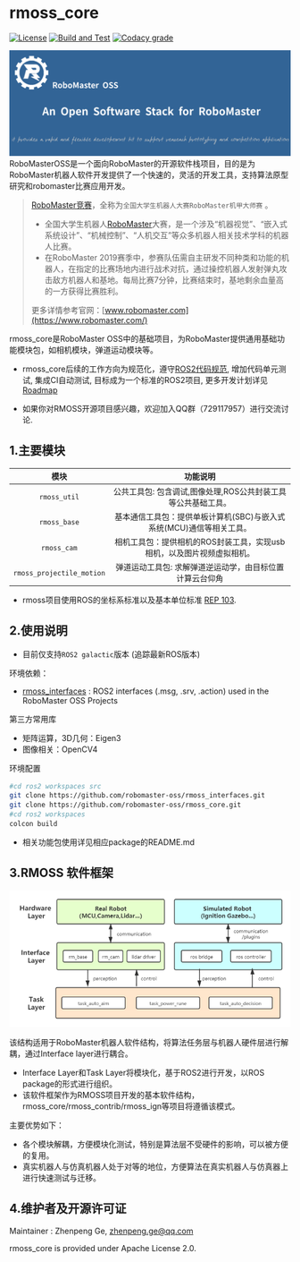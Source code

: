 # rmoss_core

[![License](https://img.shields.io/badge/License-Apache%202.0-blue.svg)](https://opensource.org/licenses/Apache-2.0)
[![Build and Test](https://github.com/robomaster-oss/rmoss_core/actions/workflows/ci.yml/badge.svg?branch=main&event=schedule)](https://github.com/robomaster-oss/rmoss_core/actions/workflows/ci_foxy.yml)
[![Codacy grade](https://img.shields.io/codacy/grade/1a5495d4fddf48e4baede6e2351d7d7d)](https://app.codacy.com/gh/robomaster-oss/rmoss_core?utm_source=github.com&utm_medium=referral&utm_content=robomaster-oss/rmoss_core&utm_campaign=Badge_Grade_Settings)

![](rmoss_bg.png)
RoboMasterOSS是一个面向RoboMaster的开源软件栈项目，目的是为RoboMaster机器人软件开发提供了一个快速的，灵活的开发工具，支持算法原型研究和robomaster比赛应用开发。

> [RoboMaster竞赛](https://www.robomaster.com/)，全称为`全国大学生机器人大赛RoboMaster机甲大师赛` 。
>
> - 全国大学生机器人[RoboMaster](https://www.robomaster.com/)大赛，是一个涉及“机器视觉”、“嵌入式系统设计”、“机械控制”、“人机交互”等众多机器人相关技术学科的机器人比赛。
> - 在RoboMaster 2019赛季中，参赛队伍需自主研发不同种类和功能的机器人，在指定的比赛场地内进行战术对抗，通过操控机器人发射弹丸攻击敌方机器人和基地。每局比赛7分钟，比赛结束时，基地剩余血量高的一方获得比赛胜利。
>
> 更多详情参考官网：[www.robomaster.com](https://www.robomaster.com/)

rmoss_core是RoboMaster OSS中的基础项目，为RoboMaster提供通用基础功能模块包，如相机模块，弹道运动模块等。

* rmoss_core后续的工作方向为规范化，遵守[ROS2代码规范](https://docs.ros.org/en/galactic/Contributing/Code-Style-Language-Versions.html), 增加代码单元测试, 集成CI自动测试, 目标成为一个标准的ROS2项目, 更多开发计划详见[Roadmap](https://robomaster-oss.github.io/rmoss_tutorials/#/roadmap)

* 如果你对RMOSS开源项目感兴趣，欢迎加入QQ群（729117957）进行交流讨论.

## 1.主要模块

|          模块          |                           功能说明                           |
| :--------------------: | :----------------------------------------------------------: |
|        `rmoss_util`       | 公共工具包: 包含调试,图像处理,ROS公共封装工具等公共基础工具。        |
|        `rmoss_base`       | 基本通信工具包：提供单板计算机(SBC)与嵌入式系统(MCU)通信等相关工具。 |
|        `rmoss_cam`        | 相机工具包：提供相机的ROS封装工具，实现usb相机，以及图片视频虚拟相机。   |
| `rmoss_projectile_motion` | 弹道运动工具包: 求解弹道逆运动学，由目标位置计算云台仰角  |

* rmoss项目使用ROS的坐标系标准以及基本单位标准 [REP 103](https://ros.org/reps/rep-0103.html). 

## 2.使用说明

* 目前仅支持`ROS2 galactic`版本 (追踪最新ROS版本)

环境依赖：
*  [rmoss_interfaces](https://github.com/robomaster-oss/rmoss_interfaces) : ROS2 interfaces (.msg, .srv, .action) used in the RoboMaster OSS Projects

第三方常用库
* 矩阵运算，3D几何：Eigen3
* 图像相关：OpenCV4


环境配置

```bash
#cd ros2 workspaces src
git clone https://github.com/robomaster-oss/rmoss_interfaces.git
git clone https://github.com/robomaster-oss/rmoss_core.git
#cd ros2 workspaces
colcon build
```

* 相关功能包使用详见相应package的README.md

## 3.RMOSS 软件框架

![](rmoss_arch.png)

该结构适用于RoboMaster机器人软件结构，将算法任务层与机器人硬件层进行解耦，通过Interface layer进行耦合。

* Interface Layer和Task Layer将模块化，基于ROS2进行开发，以ROS package的形式进行组织。
* 该软件框架作为RMOSS项目开发的基本软件结构，rmoss_core/rmoss_contrib/rmoss_ign等项目将遵循该模式。

主要优势如下：

* 各个模块解耦，方便模块化测试，特别是算法层不受硬件的影响，可以被方便的复用。
* 真实机器人与仿真机器人处于对等的地位，方便算法在真实机器人与仿真器上进行快速测试与迁移。

## 4.维护者及开源许可证

Maintainer : Zhenpeng Ge,  zhenpeng.ge@qq.com

rmoss_core is provided under Apache License 2.0.
